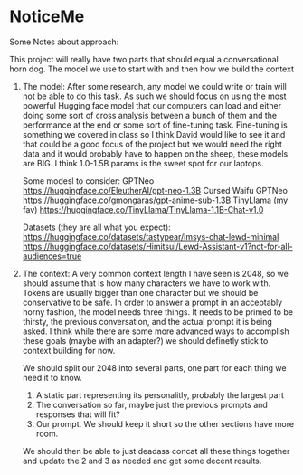 # NoticeMe

Some Notes about approach:

This project will really have two parts that should equal a conversational horn dog. The model we use to start with and then how we build the context

1. The model:
    After some research, any model we could write or train will not be able to do this task. As such we should focus on using the most powerful Hugging face model
    that our computers can load and either doing some sort of cross analysis between a bunch of them and the performance at the end or some sort of fine-tuning task. Fine-tuning is something we covered in class so I think David would like to see it and that could be a good focus of the project but we would need the right data and it would probably have to happen on the sheep, these models are BIG. I think 1.0-1.5B params is the sweet spot for our laptops.

    Some modesl to consider:
    GPTNeo https://huggingface.co/EleutherAI/gpt-neo-1.3B
    Cursed Waifu GPTNeo https://huggingface.co/gmongaras/gpt-anime-sub-1.3B
    TinyLlama (my fav) https://huggingface.co/TinyLlama/TinyLlama-1.1B-Chat-v1.0

    Datasets (they are all what you expect):
    https://huggingface.co/datasets/tastypear/lmsys-chat-lewd-minimal
    https://huggingface.co/datasets/Himitsui/Lewd-Assistant-v1?not-for-all-audiences=true

2. The context:
    A very common context length I have seen is 2048, so we should assume that is how many characters we have to work with. Tokens are usually bigger than one character but we should be conservative to be safe. In order to answer a prompt in an acceptably horny fashion, the model needs three things. It needs to be primed to be thirsty, the previous conversation, and the actual prompt it is being asked. I think while there are some more advanced ways to accomplish these goals (maybe with an adapter?) we should definetly stick to context building for now.

    We should split our 2048 into several parts, one part for each thing we need it to know.
    1. A static part representing its personalitly, probably the largest part
    2. The conversation so far, maybe just the previous prompts and responses that will fit?
    3. Our prompt. We should keep it short so the other sections have more room.

    We should then be able to just deadass concat all these things together and update the 2 and 3 as needed and get some decent results.